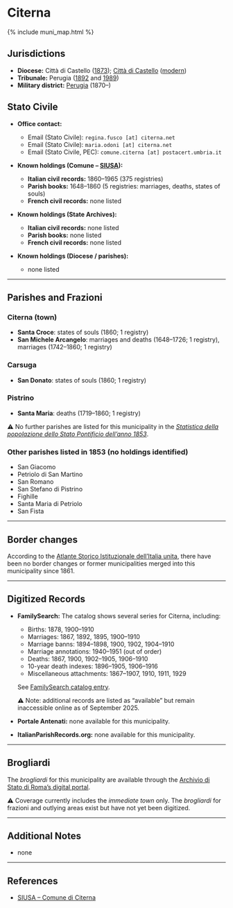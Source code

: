 # Citerna

{% include muni_map.html %}

## Jurisdictions

* **Diocese:** Città di Castello ([1873](https://www.google.it/books/edition/Il_libro_de_comuni_del_Regno_d_Italia_co/WF9mfeJJcDEC?gbpv=1)); [Città di Castello](../dio/castello.md) ([modern](https://www.chiesacattolica.it/annuario-cei/ricerca-parrocchie/))
* **Tribunale:** Perugia ([1892](https://www.google.it/books/edition/Bollettino_ufficiale_del_Ministero_di_gr/kRXd4t5fK-0C?hl=en&gbpv=1&pg=PA457&printsec=frontcover) and [1989](https://www.google.it/books/edition/Gazzetta_ufficiale_della_Repubblica_ital/-Z6nogg-qMQC?hl=en&gbpv=1&pg=RA8-PA38&printsec=frontcover))
* **Military district:** [Perugia](../mil/perugia.md) (1870–)

## Stato Civile

* **Office contact:**

  * Email (Stato Civile): `regina.fusco [at] citerna.net`
  * Email (Stato Civile): `maria.odoni [at] citerna.net`
  * Email (Stato Civile, PEC): `comune.citerna [at] postacert.umbria.it`

* **Known holdings (Comune – [SIUSA](https://siusa-archivi.cultura.gov.it/cgi-bin/siusa/pagina.pl?TipoPag=comparc&Chiave=311707)):**

  * **Italian civil records:** 1860–1965 (375 registries)
  * **Parish books:** 1648–1860 (5 registries: marriages, deaths, states of souls)
  * **French civil records:** none listed

* **Known holdings (State Archives):**

  * **Italian civil records:** none listed
  * **Parish books:** none listed
  * **French civil records:** none listed

* **Known holdings (Diocese / parishes):**

  * none listed

---

## Parishes and Frazioni

### Citerna (town)

* **Santa Croce**: states of souls (1860; 1 registry)
* **San Michele Arcangelo**: marriages and deaths (1648–1726; 1 registry), marriages (1742–1860; 1 registry)

### Carsuga

* **San Donato**: states of souls (1860; 1 registry)

### Pistrino

* **Santa Maria**: deaths (1719–1860; 1 registry)

⚠️ No further parishes are listed for this municipality in the *[Statistica della popolazione dello Stato Pontificio dell’anno 1853](https://www.google.it/books/edition/Statistics_della_popolazione_dello_Stato/v6dCAQAAMAAJ)*.

### Other parishes listed in 1853 (no holdings identified)

* San Giacomo
* Petriolo di San Martino
* San Romano
* San Stefano di Pistrino
* Fighille
* Santa Maria di Petriolo
* San Fista

---

## Border changes

According to the [Atlante Storico Istituzionale dell’Italia unita](http://dati.san.beniculturali.it/asi/local/), there have been no border changes or former municipalities merged into this municipality since 1861.

---

## Digitized Records

* **FamilySearch:** The catalog shows several series for Citerna, including:

  * Births: 1878, 1900–1910
  * Marriages: 1867, 1892, 1895, 1900–1910
  * Marriage banns: 1894–1898, 1900, 1902, 1904–1910
  * Marriage annotations: 1940–1951 (out of order)
  * Deaths: 1867, 1900, 1902–1905, 1906–1910
  * 10-year death indexes: 1896–1905, 1906–1916
  * Miscellaneous attachments: 1867–1907, 1910, 1911, 1929

  See [FamilySearch catalog entry](https://www.familysearch.org/en/search/catalog/834438).

  ⚠️ Note: additional records are listed as “available” but remain inaccessible online as of September 2025.

* **Portale Antenati:** none available for this municipality.

* **ItalianParishRecords.org:** none available for this municipality.

---

## Brogliardi

The *brogliardi* for this municipality are available through the [Archivio di Stato di Roma’s digital portal](https://imagoarchiviodistatoroma.cultura.gov.it/Gregoriano/s_brogliardi.php?Provincia=Perugia&Denominazione=Citerna).

⚠️ Coverage currently includes the *immediate town* only. The *brogliardi* for frazioni and outlying areas exist but have not yet been digitized.

---

## Additional Notes

* none

---

## References

* [SIUSA – Comune di Citerna](https://siusa-archivi.cultura.gov.it/cgi-bin/siusa/pagina.pl?TipoPag=comparc&Chiave=311707)
